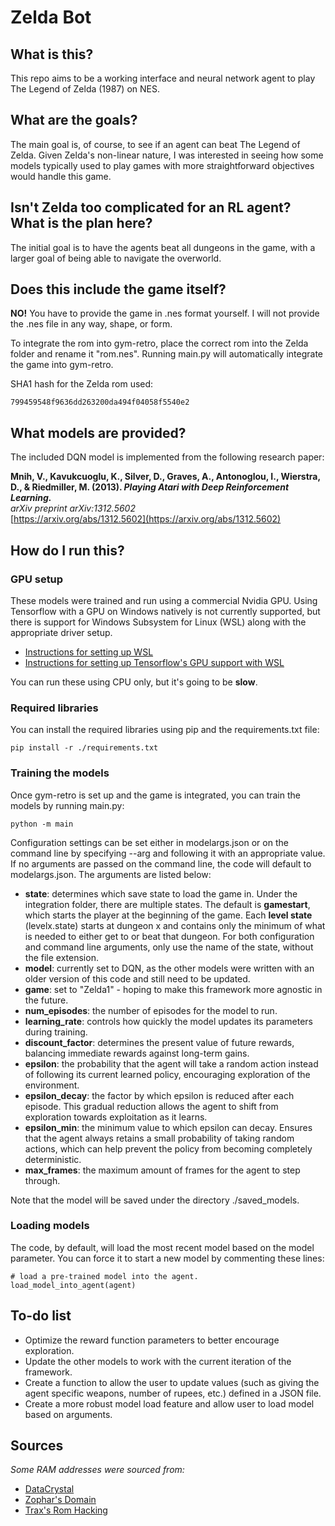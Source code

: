# Zelda Bot

## What is this?

This repo aims to be a working interface and neural network agent to play The Legend of Zelda (1987) on NES.

## What are the goals?

The main goal is, of course, to see if an agent can beat The Legend of Zelda. Given Zelda's non-linear nature, I was interested in seeing how some models typically used to play games with more straightforward objectives would handle this game.

## Isn't Zelda too complicated for an RL agent? What is the plan here?

The initial goal is to have the agents beat all dungeons in the game, with a larger goal of being able to navigate the overworld.

## Does this include the game itself?

**NO!** You have to provide the game in .nes format yourself. I will not provide the .nes file in any way, shape, or form.

To integrate the rom into gym-retro, place the correct rom into the Zelda folder and rename it "rom.nes". Running main.py will automatically integrate the game into gym-retro.

SHA1 hash for the Zelda rom used:

    799459548f9636dd263200da494f04058f5540e2

## What models are provided?

The included DQN model is implemented from the following research paper:

**Mnih, V., Kavukcuoglu, K., Silver, D., Graves, A., Antonoglou, I., Wierstra, D., & Riedmiller, M. (2013). _Playing Atari with Deep Reinforcement Learning._**  
*arXiv preprint arXiv:1312.5602*  
[https://arxiv.org/abs/1312.5602](https://arxiv.org/abs/1312.5602)

## How do I run this?

### GPU setup

These models were trained and run using a commercial Nvidia GPU. Using Tensorflow with a GPU on Windows natively is not currently supported, but there is support for Windows Subsystem for Linux (WSL) along with the appropriate driver setup.

* [Instructions for setting up WSL](https://learn.microsoft.com/en-us/windows/wsl/install)
* [Instructions for setting up Tensorflow's GPU support with WSL](https://docs.nvidia.com/cuda/wsl-user-guide/index.html)

You can run these using CPU only, but it's going to be **slow**.

### Required libraries

You can install the required libraries using pip and the requirements.txt file:

    pip install -r ./requirements.txt

### Training the models

Once gym-retro is set up and the game is integrated, you can train the models by running main.py:

    python -m main

Configuration settings can be set either in modelargs.json or on the command line by specifying --arg and following it with an appropriate value. If no arguments are passed on the command line, the code will default to modelargs.json. The arguments are listed below:

* **state**: determines which save state to load the game in. Under the integration folder, there are multiple states. The default is **gamestart**, which starts the player at the beginning of the game. Each **level state** (levelx.state) starts at dungeon x and contains only the minimum of what is needed to either get to or beat that dungeon. For both configuration and command line arguments, only use the name of the state, without the file extension.
* **model**: currently set to DQN, as the other models were written with an older version of this code and still need to be updated.
* **game**: set to "Zelda1" - hoping to make this framework more agnostic in the future.
* **num_episodes**: the number of episodes for the model to run.
* **learning_rate**: controls how quickly the model updates its parameters during training.
* **discount_factor**: determines the present value of future rewards, balancing immediate rewards against long-term gains.
* **epsilon**: the probability that the agent will take a random action instead of following its current learned policy, encouraging exploration of the environment.
* **epsilon_decay**: the factor by which epsilon is reduced after each episode. This gradual reduction allows the agent to shift from exploration towards exploitation as it learns.
* **epsilon_min**: the minimum value to which epsilon can decay. Ensures that the agent always retains a small probability of taking random actions, which can help prevent the policy from becoming completely deterministic.
* **max_frames**: the maximum amount of frames for the agent to step through. 

Note that the model will be saved under the directory ./saved_models.

### Loading models

The code, by default, will load the most recent model based on the model parameter. You can force it to start a new model by commenting these lines:

    # load a pre-trained model into the agent.
    load_model_into_agent(agent)

## To-do list 

* Optimize the reward function parameters to better encourage exploration.
* Update the other models to work with the current iteration of the framework.
* Create a function to allow the user to update values (such as giving the agent specific weapons, number of rupees, etc.) defined in a JSON file.
* Create a more robust model load feature and allow user to load model based on arguments.

## Sources

*Some RAM addresses were sourced from:*
* [DataCrystal](https://datacrystal.romhacking.net/wiki/The_Legend_of_Zelda:RAM_map)
* [Zophar's Domain](https://zeldit.zophar.net/hack.html)
* [Trax's Rom Hacking](https://www.bwass.org/romhack/zelda1/zelda1rammap.txt)